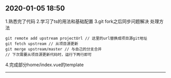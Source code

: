 ## 2020-01-05 18:50
1.熟悉完了代码
2.学习了ts的用法和基础配置
3.git fork之后同步问题解决
处理方法
```command
git remote add upstream projectUrl // 这里的url替换成项目源git地址
git fetch upstream // 从项目源更新
git merge upstream/master // 与自己的分支合并
// 下次需要从项目源更新代码时，运行下两行即可
```
4.完成部分home/index.vue的template

---
